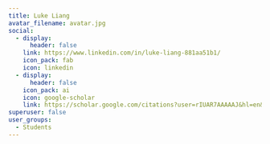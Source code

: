 ```yaml
---
title: Luke Liang
avatar_filename: avatar.jpg
social:
  - display:
      header: false
    link: https://www.linkedin.com/in/luke-liang-881aa51b1/
    icon_pack: fab
    icon: linkedin
  - display:
      header: false
    icon_pack: ai
    icon: google-scholar
    link: https://scholar.google.com/citations?user=rIUAR7AAAAAJ&hl=en&oi=ao
superuser: false
user_groups:
  - Students
---
```

